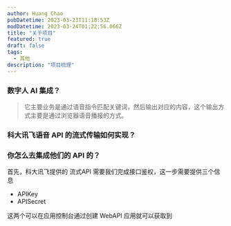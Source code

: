 ```yaml
---
author: Huang Chao
pubDatetime: 2023-03-23T11:18:53Z
modDatetime: 2023-03-24T01:22:56.066Z
title: "关于项目"
featured: true
draft: false
tags:
  - 其他
description: "项目梳理"
---
```


### 数字人 AI 集成？

> 它主要业务是通过语音指令匹配关键词，然后输出对应的内容，这个输出方式主要是通过浏览器语音播报的方式。

### 科大讯飞语音 API 的流式传输如何实现？

### 你怎么去集成他们的 API 的？

首先，科大讯飞提供的 流式API 需要我们完成接口鉴权，这一步需要提供三个信息

- APIKey
- APISecret

这两个可以在应用控制台通过创建 WebAPI 应用就可以获取到
